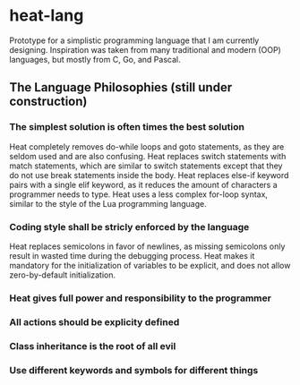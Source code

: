 # heat-lang
Prototype for a simplistic programming language that I am currently designing. Inspiration was taken from many traditional and modern (OOP) languages, but mostly from C, Go, and Pascal.

## The Language Philosophies (still under construction)
### The simplest solution is often times the best solution
Heat completely removes do-while loops and goto statements, as they are seldom used and are also confusing. Heat replaces switch statements with match statements, which are similar to switch statements except that they do not use break statements inside the body. Heat replaces else-if keyword pairs with a single elif keyword, as it reduces the amount of characters a programmer needs to type. Heat uses a less complex for-loop syntax, similar to the style of the Lua programming language. 

### Coding style shall be stricly enforced by the language
Heat replaces semicolons in favor of newlines, as missing semicolons only result in wasted time during the debugging process. Heat makes it mandatory for the initialization of variables to be explicit, and does not allow zero-by-default initialization.

### Heat gives full power and responsibility to the programmer


### All actions should be explicity defined


### Class inheritance is the root of all evil


### Use different keywords and symbols for different things

